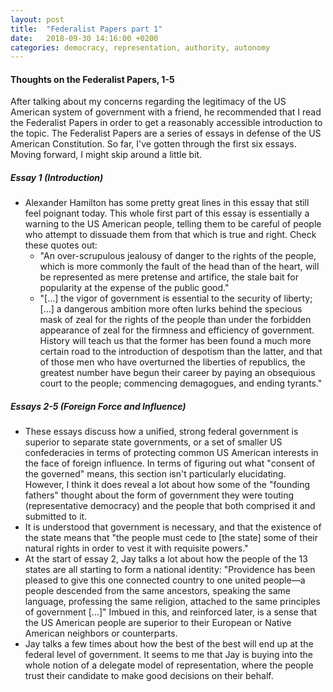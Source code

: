 ```yaml
---
layout: post
title:  "Federalist Papers part 1"
date:   2018-09-30 14:16:00 +0200
categories: democracy, representation, authority, autonomy
---
```


#### Thoughts on the Federalist Papers, 1-5

After talking about my concerns regarding the legitimacy of the US American
system of government with a friend, he recommended that I read the Federalist
Papers in order to get a reasonably accessible introduction to the topic. The
Federalist Papers are a series of essays in defense of the US American
Constitution. So far, I've gotten through the first six essays. Moving forward,
I might skip around a little bit.

##### Essay 1 (Introduction)

- Alexander Hamilton has some pretty great lines in this essay that still feel
poignant today. This whole first part of this essay is essentially
a warning to the US American people, telling them to be careful of people who
attempt to dissuade them from that which is true and right. Check these quotes out:
    - "An over-scrupulous jealousy of danger to the rights of the people, which is
    more commonly the fault of the head than of the heart, will be represented as
    mere pretense and artifice, the stale bait for popularity at the expense of the
    public good."
    - "[...] the vigor of government is essential to the security of liberty; [...]
    a dangerous ambition more often lurks behind the specious mask of zeal for
    the rights of the people than under the forbidden appearance of zeal for the
    firmness and efficiency of government. History will teach us that the former
    has been found a much more certain road to the introduction of despotism
    than the latter, and that of those men who have overturned the liberties of
    republics, the greatest number have begun their career by paying an
    obsequious court to the people; commencing demagogues, and ending tyrants."


##### Essays 2-5 (Foreign Force and Influence)

- These essays discuss how a unified, strong federal government is superior to
separate state governments, or a set of smaller US confederacies in terms of
protecting common US American interests in the face of foreign influence. In
terms of figuring out what "consent of the governed" means, this section isn't
particularly elucidating. However, I think it does reveal a lot about how some
of the "founding fathers" thought about the form of government they were touting
(representative democracy) and the people that both comprised it and submitted to it.
- It is understood that government is necessary, and that the existence of the
state means that "the people must cede to [the state] some of their natural rights
in order to vest it with requisite powers."
- At the start of essay 2, Jay talks a lot about how the people of the 13 states
are all starting to form a national identity:
    "Providence has been pleased to give this one connected country to one united
     people—a people descended from the same ancestors, speaking the same language,
     professing the same religion, attached to the same principles of government [...]"
Imbued in this, and reinforced later, is a sense that the US American people are
superior to their European or Native American neighbors or counterparts.
- Jay talks a few times about how the best of the best will end up at the
federal level of government. It seems to me that Jay is buying into the whole
notion of a delegate model of representation, where the people trust their candidate
to make good decisions on their behalf.
